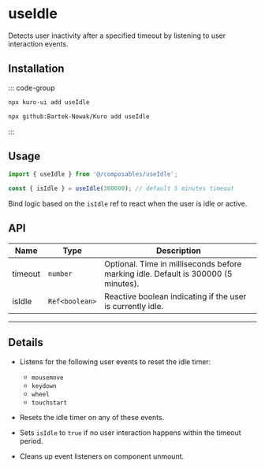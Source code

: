 # useIdle

Detects user inactivity after a specified timeout by listening to user interaction events.

## Installation

::: code-group
```bash [npx via npm]
npx kuro-ui add useIdle
```
```bash [npx via GitHub]
npx github:Bartek-Nowak/Kuro add useIdle
```
:::

## Usage

```ts
import { useIdle } from '@/composables/useIdle';

const { isIdle } = useIdle(300000); // default 5 minutes timeout
```
Bind logic based on the ```isIdle``` ref to react when the user is idle or active.

## API

| Name    | Type          | Description                                           |
|---------|---------------|-------------------------------------------------------|
| timeout | `number`      | Optional. Time in milliseconds before marking idle. Default is 300000 (5 minutes). |
| isIdle  | `Ref<boolean>`| Reactive boolean indicating if the user is currently idle. |

---

## Details

- Listens for the following user events to reset the idle timer:
  - `mousemove`
  - `keydown`
  - `wheel`
  - `touchstart`

- Resets the idle timer on any of these events.

- Sets `isIdle` to `true` if no user interaction happens within the timeout period.

- Cleans up event listeners on component unmount.
